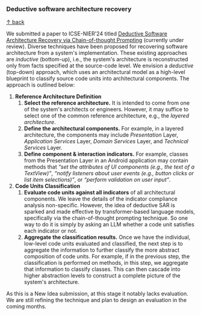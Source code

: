 ### Deductive software architecture recovery

[↑ back](/README.md)

We submitted a paper to ICSE-NIER'24 titled [Deductive Software Architecture Recovery via Chain-of-thought Prompting](/deductive-sar.pdf) (currently under review). Diverse techniques have been proposed for recovering software architecture from a system's  implementation. These existing approaches are *inductive* (bottom-up), i.e., the system's architecture is reconstructed only from facts specified at the source-code level. We envision a *deductive* (top-down) approach, which uses an architectural model as a high-level blueprint to classify source code units into architectural components. The approach is outlined below:

1. **Reference Architecture Definition**
   1. **Select the reference architecture.** It is intended to come from one of the system's architects or engineers. However, it may suffice to select one of the common reference architecture, e.g., the *layered architecture*.
   2. **Define the architectural components.** For example, in a layered architecture, the components may include *Presentation* Layer, *Application Services* Layer, *Domain Services* Layer, and *Technical Services* Layer.
   3. **Define component & interaction indicators.**  For example, classes from the Presentation Layer in an Android application may contain methods that *“set the attributes of UI components (e.g., the text of a TextView)”*, *“notify listeners about user events (e.g., button clicks or list item selections)”*, or *“perform validation on user input”*.
2. **Code Units Classification**
   1. **Evaluate code units against all indicators** of all architectural components. We leave the details of the indicator compliance analysis non-specific. However, the idea of deductive SAR is sparked and made effective by transformer-based language models, specifically via the chain-of-thought prompting technique. So one way to do it is simply by asking an LLM whether a code unit satisfies each indicator or not.
   2. **Aggregate the classification results.** Once we have the individual, low-level code units evaluated and classified, the next step is to aggregate the information to further classify the more abstract composition of code units. For example, if in the previous step, the classification is performed on methods, in this step, we aggregate that information to classify classes. This can then cascade into higher abstraction levels to construct a complete picture of the system's architecture.

As this is a New Idea submission, at this stage it notably lacks evaluation. We are still refining the technique and plan to design an evaluation in the coming months.
